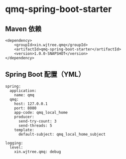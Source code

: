 # qmq-spring-boot-starter

## Maven 依赖
```
<dependency>
    <groupId>xin.wjtree.qmq</groupId>
    <artifactId>qmq-spring-boot-starter</artifactId>
    <version>1.0.0-SNAPSHOT</version>
</dependency>
```

## Spring Boot 配置（YML）
```
spring:
  application:
    name: qmq
  qmq:
    host: 127.0.0.1
    port: 8080
    app-code: qmq_local_home
    producer:
      send-try-count: 3
      send-threads: 5
    template:
      default-subject: qmq_local_home_subject

logging:
  level:
    xin.wjtree.qmq: debug
```